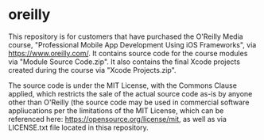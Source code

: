 # oreilly

This repository is for customers that have purchased the O'Reilly Media course, "Professional Mobile App Development Using iOS Frameworks", via https://www.oreilly.com/. It contains source code for the course modules via "Module Source Code.zip". It also contains the final Xcode projects created during the course via "Xcode Projects.zip".

The source code is under the MIT License, with the Commons Clause applied, which restricts the sale of the actual source code as-is by anyone other than O'Reilly (the source code may be used in commercial software appliucations per the limitations of the MIT License, which can be referenced here: https://opensource.org/license/mit, as well as via LICENSE.txt file located in thisa repository.

